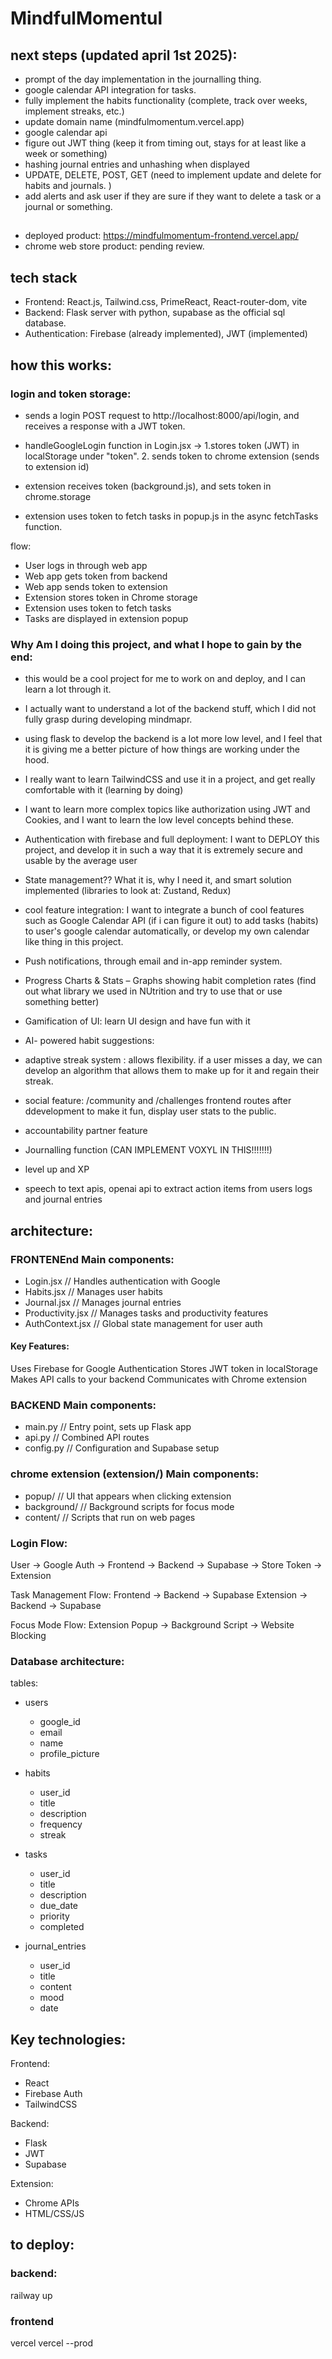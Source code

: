 # MindfulMomentul

## next steps (updated april 1st 2025):

- prompt of the day implementation in the journalling thing.
- google calendar API integration for tasks.
- fully implement the habits functionality (complete, track over weeks, implement streaks, etc.)
- update domain name (mindfulmomentum.vercel.app)
- google calendar api
- figure out JWT thing (keep it from timing out, stays for at least like a week or something)
- hashing journal entries and unhashing when displayed
- UPDATE, DELETE, POST, GET (need to implement update and delete for habits and journals. )
- add alerts and ask user if they are sure if they want to delete a task or a journal or something.

##

- deployed product: https://mindfulmomentum-frontend.vercel.app/
- chrome web store product: pending review.

## tech stack

- Frontend: React.js, Tailwind.css, PrimeReact, React-router-dom, vite
- Backend: Flask server with python, supabase as the official sql database.
- Authentication: Firebase (already implemented), JWT (implemented)

## how this works:

### login and token storage:

- sends a login POST request to http://localhost:8000/api/login, and receives a response with a JWT token.
- handleGoogleLogin function in Login.jsx ->
  1.stores token (JWT) in localStorage under "token". 2. sends token to chrome extension (sends to extension id)

- extension receives token (background.js), and sets token in chrome.storage
- extension uses token to fetch tasks in popup.js in the async fetchTasks function.

flow:

- User logs in through web app
- Web app gets token from backend
- Web app sends token to extension
- Extension stores token in Chrome storage
- Extension uses token to fetch tasks
- Tasks are displayed in extension popup

### Why Am I doing this project, and what I hope to gain by the end:

- this would be a cool project for me to work on and deploy, and I can learn a lot through it.
- I actually want to understand a lot of the backend stuff, which I did not fully grasp during developing mindmapr.
- using flask to develop the backend is a lot more low level, and I feel that it is giving me a better picture of how things are working under the hood.
- I really want to learn TailwindCSS and use it in a project, and get really comfortable with it (learning by doing)
- I want to learn more complex topics like authorization using JWT and Cookies, and I want to learn the low level concepts behind these.
- Authentication with firebase and full deployment: I want to DEPLOY this project, and develop it in such a way that it is extremely secure and usable by the average user
- State management?? What it is, why I need it, and smart solution implemented (libraries to look at: Zustand, Redux)

- cool feature integration: I want to integrate a bunch of cool features such as Google Calendar API (if i can figure it out) to add tasks (habits) to user's google calendar automatically, or develop my own calendar like thing in this project.
- Push notifications, through email and in-app reminder system.
- Progress Charts & Stats – Graphs showing habit completion rates (find out what library we used in NUtrition and try to use that or use something better)
- Gamification of UI: learn UI design and have fun with it

- AI- powered habit suggestions:
- adaptive streak system : allows flexibility. if a user misses a day, we can develop an algorithm that allows them to make up for it and regain their streak.
- social feature: /community and /challenges frontend routes after ddevelopment to make it fun, display user stats to the public.
- accountability partner feature
- Journalling function (CAN IMPLEMENT VOXYL IN THIS!!!!!!!)
- level up and XP
- speech to text apis, openai api to extract action items from users logs and journal entries

## architecture:

### FRONTENEnd Main components:

- Login.jsx // Handles authentication with Google
- Habits.jsx // Manages user habits
- Journal.jsx // Manages journal entries
- Productivity.jsx // Manages tasks and productivity features
- AuthContext.jsx // Global state management for user auth

#### Key Features:

Uses Firebase for Google Authentication
Stores JWT token in localStorage
Makes API calls to your backend
Communicates with Chrome extension

### BACKEND Main components:

- main.py // Entry point, sets up Flask app
- api.py // Combined API routes
- config.py // Configuration and Supabase setup

### chrome extension (extension/) Main components:

- popup/ // UI that appears when clicking extension
- background/ // Background scripts for focus mode
- content/ // Scripts that run on web pages

### Login Flow:

User -> Google Auth -> Frontend -> Backend -> Supabase
-> Store Token -> Extension

Task Management Flow:
Frontend -> Backend -> Supabase
Extension -> Backend -> Supabase

Focus Mode Flow:
Extension Popup -> Background Script -> Website Blocking

### Database architecture:

tables:

- users

  - google_id
  - email
  - name
  - profile_picture

- habits

  - user_id
  - title
  - description
  - frequency
  - streak

- tasks

  - user_id
  - title
  - description
  - due_date
  - priority
  - completed

- journal_entries
  - user_id
  - title
  - content
  - mood
  - date

## Key technologies:

Frontend:

- React
- Firebase Auth
- TailwindCSS

Backend:

- Flask
- JWT
- Supabase

Extension:

- Chrome APIs
- HTML/CSS/JS

## to deploy:

### backend:

railway up

### frontend

vercel
vercel --prod
